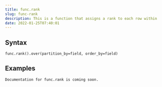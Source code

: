 ```yaml
---
title: func.rank
slug: func-rank
description: This is a function that assigns a rank to each row within a partition of a result set
date: 2022-01-25T07:40:01
---
```



## Syntax



```
func.rank().over(partition_by=field, order_by=field)
```


## Examples



```
Documentation for func.rank is coming soon.
```
